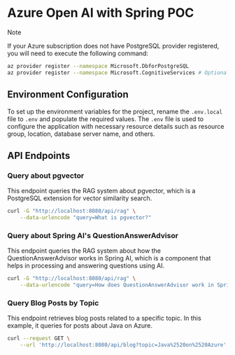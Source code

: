 # Azure Open AI with Spring POC

> [!NOTE]
> If your Azure subscription does not have PostgreSQL provider registered, you will need to execute the following command:

```bash
az provider register --namespace Microsoft.DbforPostgreSQL
az provider register --namespace Microsoft.CognitiveServices # Optional for Azure OpenAI
```

## Environment Configuration

To set up the environment variables for the project, rename the `.env.local` file to `.env` and populate the required values. The `.env` file is used to configure the application with necessary resource details such as resource group, location, database server name, and others.

## API Endpoints

### Query about pgvector

This endpoint queries the RAG system about pgvector, which is a PostgreSQL extension for vector similarity search.

```bash
curl -G "http://localhost:8080/api/rag" \
    --data-urlencode "query=What is pgvector?"
```

### Query about Spring AI's QuestionAnswerAdvisor

This endpoint queries the RAG system about how the QuestionAnswerAdvisor works in Spring AI, which is a component that helps in processing and answering questions using AI.

```bash
curl -G "http://localhost:8080/api/rag" \
    --data-urlencode "query=How does QuestionAnswerAdvisor work in Spring AI?"
```

### Query Blog Posts by Topic

This endpoint retrieves blog posts related to a specific topic. In this example, it queries for posts about Java on Azure.

```bash
curl --request GET \
    --url 'http://localhost:8080/api/blog?topic=Java%2520on%2520Azure' | jq
```
